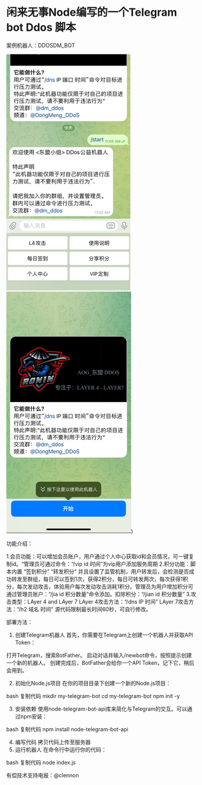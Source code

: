 # 闲来无事Node编写的一个Telegram bot Ddos 脚本

案例机器人：DDOSDM_BOT

![Alt text](https://github.com/clennonjeff/-ddos-/blob/main/1.png)
![Alt text](https://github.com/clennonjeff/-ddos-/blob/main/2.png))

功能介绍：

1.会员功能：可以增加会员账户，用户通过个人中心获取id和会员情况，可一键复制id。“管理员可通过命令：“/vip id 时间”为vip用户添加服务周期
2.积分功能：脚本内置 “签到积分” “转发积分” 并且设置了监管机制，用户转发后，会检测是否成功转发至群组，每日可以签到1次，获得2积分，每日可转发两次，每次获得1积分，每次发动攻击，体验用户每次发动攻击消耗1积分。管理员为用户增加积分可通过管理员账户：“/jia id 积分数量”命令添加。扣除积分：“/jian id 积分数量”
3.攻击类型：LAyer 4 and LAyer 7  LAyer 4攻击方法：“/dns IP 时间” LAyer 7攻击方法：“/h2 域名 时间” 源代码限制最长时间60秒，可自行修改。

部署方法：
1. 创建Telegram机器人
首先，你需要在Telegram上创建一个机器人并获取API Token：

打开Telegram，搜索BotFather。
启动对话并输入/newbot命令，按照提示创建一个新的机器人。
创建完成后，BotFather会给你一个API Token，记下它，稍后会用到。

2. 初始化Node.js项目
在你的项目目录下创建一个新的Node.js项目：

bash
复制代码
mkdir my-telegram-bot
cd my-telegram-bot
npm init -y

3. 安装依赖
使用node-telegram-bot-api库来简化与Telegram的交互。可以通过npm安装：

bash
复制代码
npm install node-telegram-bot-api

4. 编写代码
拷贝代码上传至服务器
5. 运行机器人
在命令行中运行你的代码：

bash
复制代码
node index.js


有偿技术支持电报：@clennon

